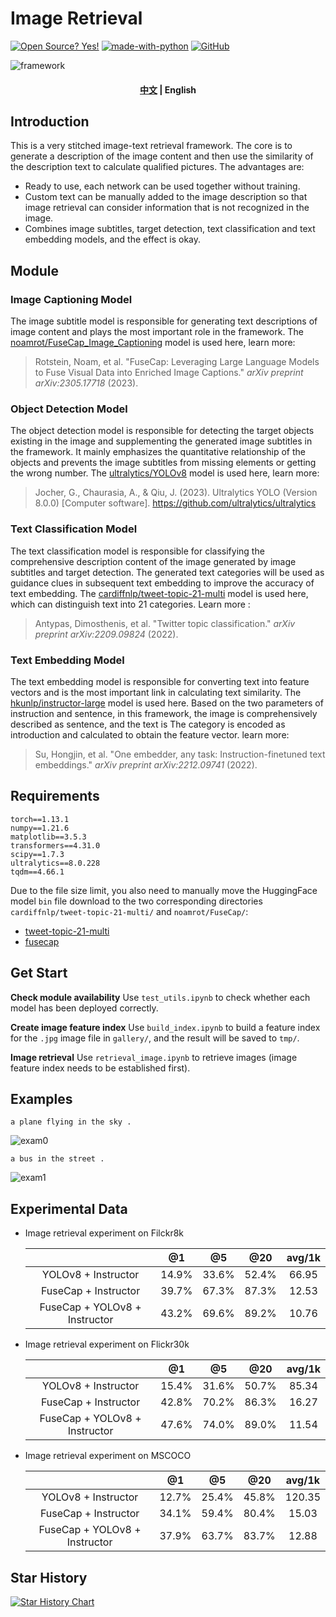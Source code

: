 # Image Retrieval

[![Open Source? Yes!](https://badgen.net/badge/Open%20Source%20%3F/Yes%21/blue?icon=github)](https://github.com/Naereen/badges/) [![made-with-python](https://img.shields.io/badge/Made%20with-Python-1f425f.svg)](https://www.python.org/) [![GitHub](https://badgen.net/badge/icon/github?icon=github&label)](https://github.com)

![framework](D:\gitrepo\image-retrieval\img\framework.svg)

<h4 align="center">
    <p>
        <a href="https://github.com/Aldenhovel/image-retrieval/blob/main/readme.md">中文</a> |
        <b>English</b> 
    <p>
</h4>

## Introduction

This is a very stitched image-text retrieval framework. The core is to generate a description of the image content and then use the similarity of the description text to calculate qualified pictures. The advantages are:

- Ready to use, each network can be used together without training.
- Custom text can be manually added to the image description so that image retrieval can consider information that is not recognized in the image.
- Combines image subtitles, target detection, text classification and text embedding models, and the effect is okay.



## Module

### Image Captioning Model

The image subtitle model is responsible for generating text descriptions of image content and plays the most important role in the framework. The [noamrot/FuseCap_Image_Captioning](https://hf-mirror.com/noamrot/FuseCap_Image_Captioning) model is used here, learn more:

>
>
>Rotstein, Noam, et al. "FuseCap: Leveraging Large Language Models to Fuse Visual Data into Enriched Image Captions." *arXiv preprint arXiv:2305.17718* (2023).

### Object Detection Model

The object detection model is responsible for detecting the target objects existing in the image and supplementing the generated image subtitles in the framework. It mainly emphasizes the quantitative relationship of the objects and prevents the image subtitles from missing elements or getting the wrong number. The [ultralytics/YOLOv8](https://github.com/ultralytics/ultralytics) model is used here, learn more:

>
>
>Jocher, G., Chaurasia, A., & Qiu, J. (2023). Ultralytics YOLO (Version 8.0.0) [Computer software]. https://github.com/ultralytics/ultralytics

### Text Classification Model

The text classification model is responsible for classifying the comprehensive description content of the image generated by image subtitles and target detection. The generated text categories will be used as guidance clues in subsequent text embedding to improve the accuracy of text embedding. The [cardiffnlp/tweet-topic-21-multi](https://hf-mirror.com/cardiffnlp/tweet-topic-21-multi) model is used here, which can distinguish text into 21 categories. Learn more :

>
>
>Antypas, Dimosthenis, et al. "Twitter topic classification." *arXiv preprint arXiv:2209.09824* (2022).

### Text Embedding Model

The text embedding model is responsible for converting text into feature vectors and is the most important link in calculating text similarity. The [hkunlp/instructor-large](https://hf-mirror.com/hkunlp/instructor-large) model is used here. Based on the two parameters of instruction and sentence, in this framework, the image is comprehensively described as sentence, and the text is The category is encoded as introduction and calculated to obtain the feature vector. learn more:

>
>
>Su, Hongjin, et al. "One embedder, any task: Instruction-finetuned text embeddings." *arXiv preprint arXiv:2212.09741* (2022).



## Requirements

```
torch==1.13.1
numpy==1.21.6
matplotlib==3.5.3
transformers==4.31.0
scipy==1.7.3
ultralytics==8.0.228
tqdm==4.66.1
```

Due to the file size limit, you also need to manually move the HuggingFace model `bin` file download to the two corresponding directories `cardiffnlp/tweet-topic-21-multi/` and `noamrot/FuseCap/`:

- [tweet-topic-21-multi](https://hf-mirror.com/cardiffnlp/tweet-topic-21-multi/blob/main/pytorch_model.bin)
- [fusecap](https://hf-mirror.com/noamrot/FuseCap_Image_Captioning/blob/main/pytorch_model.bin)



## Get Start

**Check module availability** Use `test_utils.ipynb` to check whether each model has been deployed correctly.

**Create image feature index** Use `build_index.ipynb` to build a feature index for the `.jpg` image file in `gallery/`, and the result will be saved to `tmp/`.

**Image retrieval** Use `retrieval_image.ipynb` to retrieve images (image feature index needs to be established first).



## Examples

```
a plane flying in the sky .
```

![exam0](D:\gitrepo\image-retrieval\img\example0.png)

```
a bus in the street .
```

![exam1](D:\gitrepo\image-retrieval\img\example1.png)



## Experimental Data

- Image retrieval experiment on Filckr8k

  |                               |  @1   |  @5   |  @20  | avg/1k |
  | :---------------------------: | :---: | :---: | :---: | :----: |
  |      YOLOv8 + Instructor      | 14.9% | 33.6% | 52.4% | 66.95  |
  |     FuseCap + Instructor      | 39.7% | 67.3% | 87.3% | 12.53  |
  | FuseCap + YOLOv8 + Instructor | 43.2% | 69.6% | 89.2% | 10.76  |

- Image retrieval experiment on Flickr30k

  |                               |  @1   |  @5   |  @20  | avg/1k |
  | :---------------------------: | :---: | :---: | :---: | :----: |
  |      YOLOv8 + Instructor      | 15.4% | 31.6% | 50.7% | 85.34  |
  |     FuseCap + Instructor      | 42.8% | 70.2% | 86.3% | 16.27  |
  | FuseCap + YOLOv8 + Instructor | 47.6% | 74.0% | 89.0% | 11.54  |

- Image retrieval experiment on MSCOCO

  |                               |  @1   |  @5   |  @20  | avg/1k |
  | :---------------------------: | :---: | :---: | :---: | :----: |
  |      YOLOv8 + Instructor      | 12.7% | 25.4% | 45.8% | 120.35 |
  |     FuseCap + Instructor      | 34.1% | 59.4% | 80.4% | 15.03  |
  | FuseCap + YOLOv8 + Instructor | 37.9% | 63.7% | 83.7% | 12.88  |



## Star History

[![Star History Chart](https://api.star-history.com/svg?repos=aldenhovel/image-retrieval&type=Date)](https://star-history.com/#aldenhovel/image-retrieval&Date)

